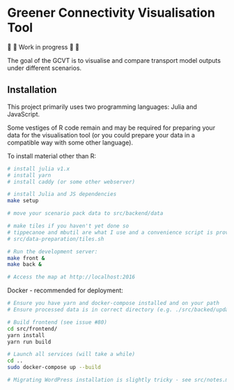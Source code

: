 # Greener Connectivity Visualisation Tool

🚧 👷 Work in progress 👷 🚧

The goal of the GCVT is to visualise and compare transport model outputs under different scenarios.


## Installation

This project primarily uses two programming languages: Julia and JavaScript.

Some vestiges of R code remain and may be required for preparing your data for the visualisation tool (or you could prepare your data in a compatible way with some other language).

To install material other than R:

```sh
# install julia v1.x
# install yarn
# install caddy (or some other webserver)

# install Julia and JS dependencies
make setup

# move your scenario pack data to src/backend/data

# make tiles if you haven't yet done so
# tippecanoe and mbutil are what I use and a convenience script is provided in
# src/data-preparation/tiles.sh

# Run the development server:
make front &
make back &

# Access the map at http://localhost:2016
```

Docker - recommended for deployment:

```sh
# Ensure you have yarn and docker-compose installed and on your path
# Ensure processed data is in correct directory (e.g. ./src/backed/update_data.sh)

# Build frontend (see issue #80)
cd src/frontend/
yarn install
yarn run build

# Launch all services (will take a while)
cd ..
sudo docker-compose up --build

# Migrating WordPress installation is slightly tricky - see src/notes.md
```
